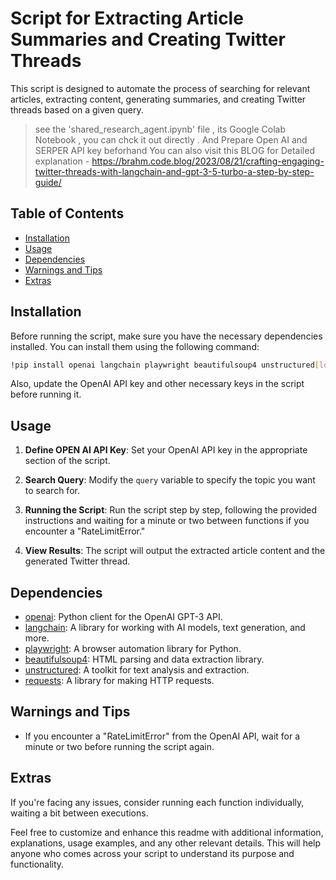 
# Script for Extracting Article Summaries and Creating Twitter Threads

This script is designed to automate the process of searching for relevant articles, extracting content, generating summaries, and creating Twitter threads based on a given query.

> see the 'shared_research_agent.ipynb' file , its Google Colab Notebook , you can chck it out directly .
And Prepare Open AI and SERPER API key beforhand
> You can also visit this BLOG for Detailed explanation - https://brahm.code.blog/2023/08/21/crafting-engaging-twitter-threads-with-langchain-and-gpt-3-5-turbo-a-step-by-step-guide/


## Table of Contents

- [Installation](#installation)
- [Usage](#usage)
- [Dependencies](#dependencies)
- [Warnings and Tips](#warnings-and-tips)
- [Extras](#extras)

## Installation

Before running the script, make sure you have the necessary dependencies installed. You can install them using the following command:

```bash
!pip install openai langchain playwright beautifulsoup4 unstructured[local-inference] requests
```

Also, update the OpenAI API key and other necessary keys in the script before running it.

## Usage

1. **Define OPEN AI API Key**: Set your OpenAI API key in the appropriate section of the script.

2. **Search Query**: Modify the `query` variable to specify the topic you want to search for.

3. **Running the Script**: Run the script step by step, following the provided instructions and waiting for a minute or two between functions if you encounter a "RateLimitError."

4. **View Results**: The script will output the extracted article content and the generated Twitter thread.

## Dependencies

- [openai](https://pypi.org/project/openai/): Python client for the OpenAI GPT-3 API.
- [langchain](https://pypi.org/project/langchain/): A library for working with AI models, text generation, and more.
- [playwright](https://pypi.org/project/playwright/): A browser automation library for Python.
- [beautifulsoup4](https://pypi.org/project/beautifulsoup4/): HTML parsing and data extraction library.
- [unstructured](https://pypi.org/project/unstructured/): A toolkit for text analysis and extraction.
- [requests](https://pypi.org/project/requests/): A library for making HTTP requests.

## Warnings and Tips

- If you encounter a "RateLimitError" from the OpenAI API, wait for a minute or two before running the script again.

## Extras

If you're facing any issues, consider running each function individually, waiting a bit between executions.

Feel free to customize and enhance this readme with additional information, explanations, usage examples, and any other relevant details. This will help anyone who comes across your script to understand its purpose and functionality.
